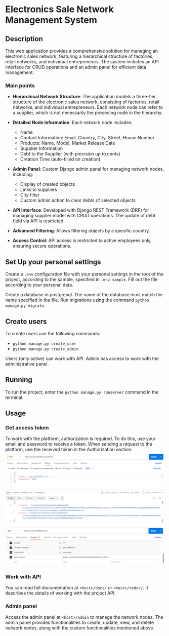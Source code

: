# Electronics Sale Network Management System

## Description
This web application provides a comprehensive solution for managing an electronic sales network, featuring a hierarchical structure of factories, retail networks, and individual entrepreneurs. The system includes an API interface for CRUD operations and an admin panel for efficient data management.

### Main points

- **Hierarchical Network Structure**: The application models a three-tier structure of the electronic sales network, consisting of factories, retail networks, and individual entrepreneurs. Each network node can refer to a supplier, which is not necessarily the preceding node in the hierarchy.

- **Detailed Node Information**: Each network node includes:
  - Name
  - Contact Information: Email, Country, City, Street, House Number
  - Products: Name, Model, Market Release Date
  - Supplier Information
  - Debt to the Supplier (with precision up to cents)
  - Creation Time (auto-filled on creation)

- **Admin Panel**: Custom Django admin panel for managing network nodes, including:
  - Display of created objects
  - Links to suppliers
  - City filter
  - Custom admin action to clear debts of selected objects

- **API Interface**: Developed with Django REST Framework (DRF) for managing supplier model with CRUD operations. The update of debt field via API is restricted.

- **Advanced Filtering**: Allows filtering objects by a specific country.

- **Access Control**: API access is restricted to active employees only, ensuring secure operations.

## Set Up your personal settings
Create a `.env` configuration file with your personal settings in the root of the project, according to the sample, specified in `.env.sample`. Fill out the file according to your personal data. 

Create a database in postgresql. The name of the database must match the name specified in the file. Run migrations using the command `python manage.py migrate`.

## Create users
To create users use the following commands:
- `python manage.py create_user`
- `python manage.py create_admin`

Users (only active) can work with API. Admin has access to work with the administrative panel.

## Running
To run the project, enter the `python manage.py runserver` command in the terminal.

## Usage
### Get access token
To work with the platform, authorization is required. To do this, use your email and password to receive a token. When sending a request to the platform, use the received token in the Authorization section.
![img.png](img.png)
![img_1.png](img_1.png)

### Work with API
You can read full documentation at `<host>/docs/` or `<host>/redoc/`. It describes the details of working with the project API.

### Admin panel
Access the admin panel at `<host>/admin` to manage the network nodes. The admin panel provides functionalities to create, update, view, and delete network nodes, along with the custom functionalities mentioned above.